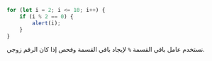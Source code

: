 ```js run demo
for (let i = 2; i <= 10; i++) {
    if (i % 2 == 0) {
        alert(i);
    }
}
```

نستخدم عامل باقي القسمة `%` لإيجاد باقي القسمة وفحص إذا كان الرقم زوجي.
